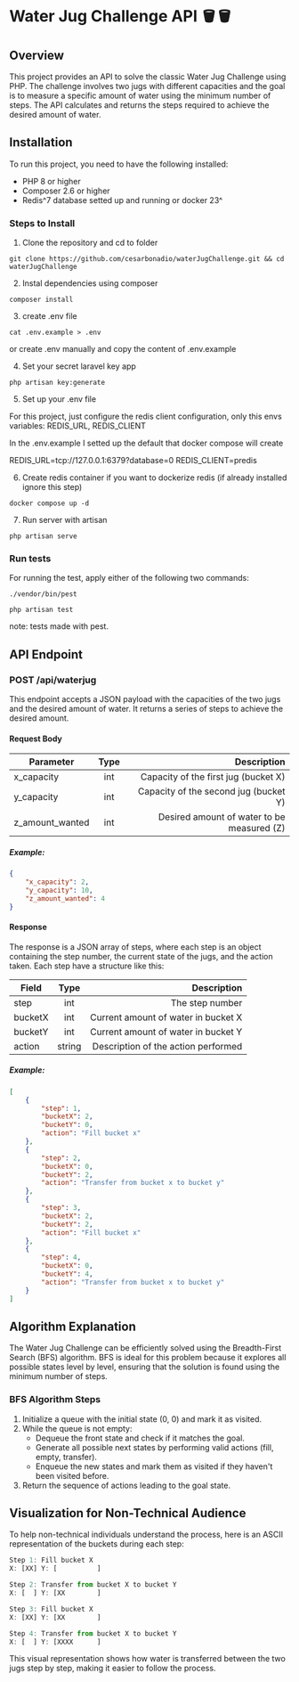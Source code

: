 # Water Jug Challenge API  🪣🪣

## Overview

This project provides an API to solve the classic Water Jug Challenge using PHP. The challenge involves two jugs with different capacities and the goal is to measure a specific amount of water using the minimum number of steps. The API calculates and returns the steps required to achieve the desired amount of water.

## Installation

To run this project, you need to have the following installed:
- PHP 8 or higher
- Composer 2.6 or higher
- Redis^7 database setted up and running or docker 23^

### Steps to Install

1. Clone the repository and cd to folder
```console
git clone https://github.com/cesarbonadio/waterJugChallenge.git && cd waterJugChallenge
```
2. Instal dependencies using composer
```console
composer install
```
3. create .env file
```console
cat .env.example > .env
```
or create .env manually and copy the content of .env.example

4. Set your secret laravel key app
```console
php artisan key:generate
```

5. Set up your .env file

For this project, just configure the redis client configuration, only this envs variables: REDIS_URL, REDIS_CLIENT

In the .env.example I setted up the default that docker compose will create

REDIS_URL=tcp://127.0.0.1:6379?database=0
REDIS_CLIENT=predis

6. Create redis container if you want to dockerize redis (if already installed ignore this step)
```console
docker compose up -d
```

7. Run server with artisan
```console
php artisan serve
```

### Run tests

For running the test, apply either of the following two commands:

```console
./vendor/bin/pest
```

```console
php artisan test
```

note: tests made with pest.

## API Endpoint

### POST /api/waterjug

This endpoint accepts a JSON payload with the capacities of the two jugs and the desired amount of water. It returns a series of steps to achieve the desired amount.

#### Request Body
| Parameter    | Type | Description  |
| ------------- |:-------------:| ------:|
| x_capacity | int | Capacity of the first jug (bucket X) |
| y_capacity | int | Capacity of the second jug (bucket Y) |
| z_amount_wanted | int | Desired amount of water to be measured (Z) |

##### Example:
```json
{
    "x_capacity": 2,
    "y_capacity": 10,
    "z_amount_wanted": 4 
}
```

#### Response

The response is a JSON array of steps, where each step is an object containing the step number, the current state of the jugs, and the action taken. Each step have a structure like this:

| Field    | Type | Description  |
| ------------- |:-------------:| ------:|
| step | int | The step number |
| bucketX | int | Current amount of water in bucket X |
| bucketY | int | Current amount of water in bucket Y |
| action | string | Description of the action performed |

##### Example:
```json
[
    {
        "step": 1,
        "bucketX": 2,
        "bucketY": 0,
        "action": "Fill bucket x"
    },
    {
        "step": 2,
        "bucketX": 0,
        "bucketY": 2,
        "action": "Transfer from bucket x to bucket y"
    },
    {
        "step": 3,
        "bucketX": 2,
        "bucketY": 2,
        "action": "Fill bucket x"
    },
    {
        "step": 4,
        "bucketX": 0,
        "bucketY": 4,
        "action": "Transfer from bucket x to bucket y"
    }
]
```

## Algorithm Explanation

The Water Jug Challenge can be efficiently solved using the Breadth-First Search (BFS) algorithm. BFS is ideal for this problem because it explores all possible states level by level, ensuring that the solution is found using the minimum number of steps.

### BFS Algorithm Steps

1. Initialize a queue with the initial state (0, 0) and mark it as visited.
2. While the queue is not empty:
    * Dequeue the front state and check if it matches the goal.
    * Generate all possible next states by performing valid actions (fill, empty, transfer).
    * Enqueue the new states and mark them as visited if they haven't been visited before.
3. Return the sequence of actions leading to the goal state.

## Visualization for Non-Technical Audience

To help non-technical individuals understand the process, here is an ASCII representation of the buckets during each step:
```javascript
Step 1: Fill bucket X
X: [XX] Y: [          ]

Step 2: Transfer from bucket X to bucket Y
X: [  ] Y: [XX        ]

Step 3: Fill bucket X
X: [XX] Y: [XX        ]

Step 4: Transfer from bucket X to bucket Y
X: [  ] Y: [XXXX      ]
```

This visual representation shows how water is transferred between the two jugs step by step, making it easier to follow the process.